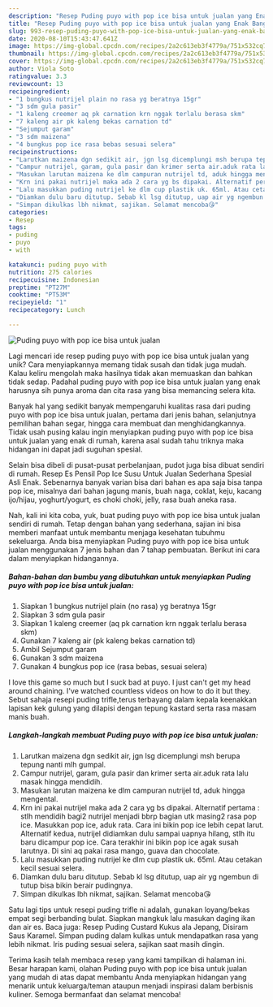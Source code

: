 ```yaml
---
description: "Resep Puding puyo with pop ice bisa untuk jualan yang Enak Banget"
title: "Resep Puding puyo with pop ice bisa untuk jualan yang Enak Banget"
slug: 993-resep-puding-puyo-with-pop-ice-bisa-untuk-jualan-yang-enak-banget
date: 2020-08-10T15:43:47.641Z
image: https://img-global.cpcdn.com/recipes/2a2c613eb3f4779a/751x532cq70/puding-puyo-with-pop-ice-bisa-untuk-jualan-foto-resep-utama.jpg
thumbnail: https://img-global.cpcdn.com/recipes/2a2c613eb3f4779a/751x532cq70/puding-puyo-with-pop-ice-bisa-untuk-jualan-foto-resep-utama.jpg
cover: https://img-global.cpcdn.com/recipes/2a2c613eb3f4779a/751x532cq70/puding-puyo-with-pop-ice-bisa-untuk-jualan-foto-resep-utama.jpg
author: Viola Soto
ratingvalue: 3.3
reviewcount: 13
recipeingredient:
- "1 bungkus nutrijel plain no rasa yg beratnya 15gr"
- "3 sdm gula pasir"
- "1 kaleng creemer aq pk carnation krn nggak terlalu berasa skm"
- "7 kaleng air pk kaleng bekas carnation td"
- "Sejumput garam"
- "3 sdm maizena"
- "4 bungkus pop ice rasa bebas sesuai selera"
recipeinstructions:
- "Larutkan maizena dgn sedikit air, jgn lsg dicemplungi msh berupa tepung nanti mlh gumpal."
- "Campur nutrijel, garam, gula pasir dan krimer serta air.aduk rata lalu masak hingga mendidih."
- "Masukan larutan maizena ke dlm campuran nutrijel td, aduk hingga mengental."
- "Krn ini pakai nutrijel maka ada 2 cara yg bs dipakai. Alternatif pertama : stlh mendidih bagi2 nutrijel menjadi bbrp bagian utk masing2 rasa pop ice. Masukkan pop ice, aduk rata. Cara ini bikin pop ice lebih cepat larut. Alternatif kedua, nutrijel didiamkan dulu sampai uapnya hilang, stlh itu baru dicampur pop ice. Cara terakhir ini bikin pop ice agak susah larutnya. Di sini aq pakai rasa mango, guava dan chocolate."
- "Lalu masukkan puding nutrijel ke dlm cup plastik uk. 65ml. Atau cetakan kecil sesuai selera."
- "Diamkan dulu baru ditutup. Sebab kl lsg ditutup, uap air yg ngembun di tutup bisa bikin berair pudingnya."
- "Simpan dikulkas lbh nikmat, sajikan. Selamat mencoba😘"
categories:
- Resep
tags:
- puding
- puyo
- with

katakunci: puding puyo with 
nutrition: 275 calories
recipecuisine: Indonesian
preptime: "PT27M"
cooktime: "PT53M"
recipeyield: "1"
recipecategory: Lunch

---
```



![Puding puyo with pop ice bisa untuk jualan](https://img-global.cpcdn.com/recipes/2a2c613eb3f4779a/751x532cq70/puding-puyo-with-pop-ice-bisa-untuk-jualan-foto-resep-utama.jpg)

Lagi mencari ide resep puding puyo with pop ice bisa untuk jualan yang unik? Cara menyiapkannya memang tidak susah dan tidak juga mudah. Kalau keliru mengolah maka hasilnya tidak akan memuaskan dan bahkan tidak sedap. Padahal puding puyo with pop ice bisa untuk jualan yang enak harusnya sih punya aroma dan cita rasa yang bisa memancing selera kita.

Banyak hal yang sedikit banyak mempengaruhi kualitas rasa dari puding puyo with pop ice bisa untuk jualan, pertama dari jenis bahan, selanjutnya pemilihan bahan segar, hingga cara membuat dan menghidangkannya. Tidak usah pusing kalau ingin menyiapkan puding puyo with pop ice bisa untuk jualan yang enak di rumah, karena asal sudah tahu triknya maka hidangan ini dapat jadi suguhan spesial.

Selain bisa dibeli di pusat-pusat perbelanjaan, pudot juga bisa dibuat sendiri di rumah. Resep Es Pensil Pop Ice Susu Untuk Jualan Sederhana Spesial Asli Enak. Sebenarnya banyak varian bisa dari bahan es apa saja bisa tanpa pop ice, misalnya dari bahan jagung manis, buah naga, coklat, keju, kacang ijo/hijau, yoghurt/yogurt, es choki choki, jelly, rasa buah aneka rasa.


Nah, kali ini kita coba, yuk, buat puding puyo with pop ice bisa untuk jualan sendiri di rumah. Tetap dengan bahan yang sederhana, sajian ini bisa memberi manfaat untuk membantu menjaga kesehatan tubuhmu sekeluarga. Anda bisa menyiapkan Puding puyo with pop ice bisa untuk jualan menggunakan 7 jenis bahan dan 7 tahap pembuatan. Berikut ini cara dalam menyiapkan hidangannya.

<!--inarticleads1-->

##### Bahan-bahan dan bumbu yang dibutuhkan untuk menyiapkan Puding puyo with pop ice bisa untuk jualan:

1. Siapkan 1 bungkus nutrijel plain (no rasa) yg beratnya 15gr
1. Siapkan 3 sdm gula pasir
1. Siapkan 1 kaleng creemer (aq pk carnation krn nggak terlalu berasa skm)
1. Gunakan 7 kaleng air (pk kaleng bekas carnation td)
1. Ambil Sejumput garam
1. Gunakan 3 sdm maizena
1. Gunakan 4 bungkus pop ice (rasa bebas, sesuai selera)


I love this game so much but I suck bad at puyo. I just can&#39;t get my head around chaining. I&#39;ve watched countless videos on how to do it but they. Sebut sahaja resepi puding trifle,terus terbayang dalam kepala keenakkan lapisan kek gulung yang dilapisi dengan tepung kastard serta rasa masam manis buah. 

<!--inarticleads2-->

##### Langkah-langkah membuat Puding puyo with pop ice bisa untuk jualan:

1. Larutkan maizena dgn sedikit air, jgn lsg dicemplungi msh berupa tepung nanti mlh gumpal.
1. Campur nutrijel, garam, gula pasir dan krimer serta air.aduk rata lalu masak hingga mendidih.
1. Masukan larutan maizena ke dlm campuran nutrijel td, aduk hingga mengental.
1. Krn ini pakai nutrijel maka ada 2 cara yg bs dipakai. Alternatif pertama : stlh mendidih bagi2 nutrijel menjadi bbrp bagian utk masing2 rasa pop ice. Masukkan pop ice, aduk rata. Cara ini bikin pop ice lebih cepat larut. Alternatif kedua, nutrijel didiamkan dulu sampai uapnya hilang, stlh itu baru dicampur pop ice. Cara terakhir ini bikin pop ice agak susah larutnya. Di sini aq pakai rasa mango, guava dan chocolate.
1. Lalu masukkan puding nutrijel ke dlm cup plastik uk. 65ml. Atau cetakan kecil sesuai selera.
1. Diamkan dulu baru ditutup. Sebab kl lsg ditutup, uap air yg ngembun di tutup bisa bikin berair pudingnya.
1. Simpan dikulkas lbh nikmat, sajikan. Selamat mencoba😘


Satu lagi tips untuk resepi puding trifle ni adalah, gunakan loyang/bekas empat segi berbanding bulat. Siapkan mangkuk lalu masukan daging ikan dan air es. Baca juga: Resep Puding Custard Kukus ala Jepang, Disiram Saus Karamel. Simpan puding dalam kulkas untuk mendapatkan rasa yang lebih nikmat. Iris puding sesuai selera, sajikan saat masih dingin. 

Terima kasih telah membaca resep yang kami tampilkan di halaman ini. Besar harapan kami, olahan Puding puyo with pop ice bisa untuk jualan yang mudah di atas dapat membantu Anda menyiapkan hidangan yang menarik untuk keluarga/teman ataupun menjadi inspirasi dalam berbisnis kuliner. Semoga bermanfaat dan selamat mencoba!
